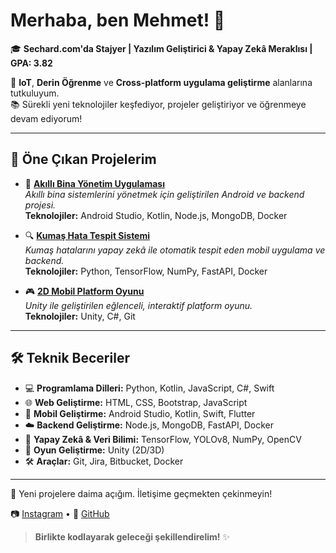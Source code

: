 # Merhaba, ben Mehmet! 👋

🎓 **Sechard.com'da Stajyer | Yazılım Geliştirici & Yapay Zekâ Meraklısı | GPA: 3.82**

🚀 **IoT**, **Derin Öğrenme** ve **Cross-platform uygulama geliştirme** alanlarına tutkuluyum.  
📚 Sürekli yeni teknolojiler keşfediyor, projeler geliştiriyor ve öğrenmeye devam ediyorum!

---

## 🚀 Öne Çıkan Projelerim

- 📱 **[Akıllı Bina Yönetim Uygulaması](https://github.com/goldsword27/smart-building-automation)**  
  _Akıllı bina sistemlerini yönetmek için geliştirilen Android ve backend projesi._  
  **Teknolojiler:** Android Studio, Kotlin, Node.js, MongoDB, Docker

- 🔍 **[Kumaş Hata Tespit Sistemi](https://github.com/goldsword27/YOLOv8-MobileApp)**  
  _Kumaş hatalarını yapay zekâ ile otomatik tespit eden mobil uygulama ve backend._  
  **Teknolojiler:** Python, TensorFlow, NumPy, FastAPI, Docker

- 🎮 **[2D Mobil Platform Oyunu](https://github.com/goldsword27/red-in-sky-2d-platformer)**  
  _Unity ile geliştirilen eğlenceli, interaktif platform oyunu._  
  **Teknolojiler:** Unity, C#, Git

---

## 🛠️ Teknik Beceriler

- 💻 **Programlama Dilleri:** Python, Kotlin, JavaScript, C#, Swift
- 🌐 **Web Geliştirme:** HTML, CSS, Bootstrap, JavaScript
- 📱 **Mobil Geliştirme:** Android Studio, Kotlin, Swift, Flutter
- ☁️ **Backend Geliştirme:** Node.js, MongoDB, FastAPI, Docker
- 🧠 **Yapay Zekâ & Veri Bilimi:** TensorFlow, YOLOv8, NumPy, OpenCV
- 🎲 **Oyun Geliştirme:** Unity (2D/3D)
- 🛠️ **Araçlar:** Git, Jira, Bitbucket, Docker

---

🤝 Yeni projelere daima açığım. İletişime geçmekten çekinmeyin!

📷 [Instagram](https://instagram.com/iamschwert) • 🚀 [GitHub](https://github.com/goldsword27)

> **Birlikte kodlayarak geleceği şekillendirelim!** ✨
